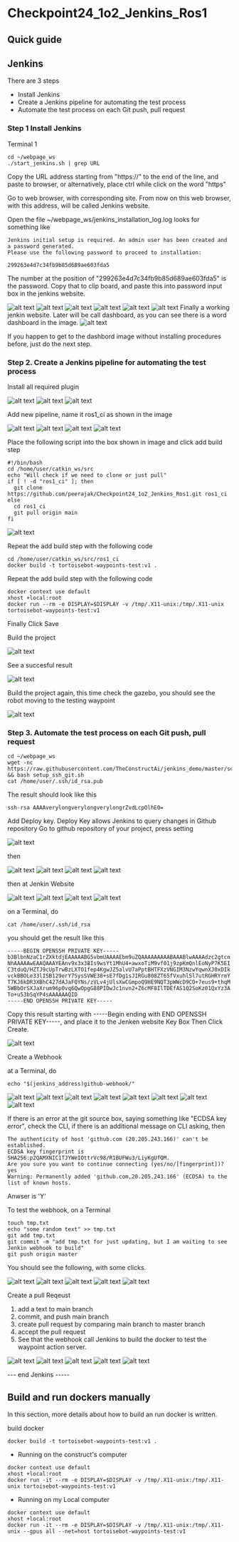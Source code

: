 # Checkpoint24_1o2_Jenkins_Ros1

## Quick guide

## Jenkins

There are 3 steps

- Install Jenkins
- Create a Jenkins pipeline for automating the test process
- Automate the test process on each Git push, pull request

### Step 1 Install Jenkins
Terminal 1

```
cd ~/webpage_ws
./start_jenkins.sh | grep URL
```
Copy the URL address starting from "https://" to the end of the line, and paste to browser, or alternatively, place ctrl while click on the word "https"

Go to web browser, with corresponding site. From now on this web browser, with this address, will be called Jenkins website.

Open the file ~/webpage_ws/jenkins_installation_log.log looks for something like

```
Jenkins initial setup is required. An admin user has been created and a password generated.
Please use the following password to proceed to installation:

299263e4d7c34fb9b85d689ae603fda5
```

The number at the position of "299263e4d7c34fb9b85d689ae603fda5" is the password. Copy that to clip board, and paste this into password input box in the jenkins website.

![alt text](Jenkins_website_01_00.png)
![alt text](Jenkins_website_02_00.png)
![alt text](Jenkins_website_03_00.png)
![alt text](Jenkins_website_04_00.png)
![alt text](Jenkins_website_05_00.png)
![alt text](Jenkins_website_06_00.png)
Finally a working jenkin website. Later will be call dashboard, as you can see there is a word dashboard in the image.
![alt text](Jenkins_website_07_00.png)

If you happen to get to the dashbord image without installing procedures before, just do the next step.

### Step 2. Create a Jenkins pipeline for automating the test process

Install all required plugin 

![alt text](Jenkins_website_61_00.png)
![alt text](Jenkins_website_71_00.png)
![alt text](Jenkins_website_72_00.png)

Add new pipeline, name it ros1_ci as shown in the image

![alt text](Jenkins_website_a1_00.png)
![alt text](Jenkins_website_a2_00.png)
![alt text](Jenkins_website_a3_00.png)
![alt text](Jenkins_website_a4_00.png)

Place the following script into the box shown in image and click add build step

```
#!/bin/bash
cd /home/user/catkin_ws/src
echo "Will check if we need to clone or just pull"
if [ ! -d "ros1_ci" ]; then
  git clone https://github.com/peerajak/Checkpoint24_1o2_Jenkins_Ros1.git ros1_ci
else
  cd ros1_ci
  git pull origin main
fi
```
![alt text](Jenkins_website_a5_00.png)

Repeat the add build step with the following code

```
cd /home/user/catkin_ws/src/ros1_ci
docker build -t tortoisebot-waypoints-test:v1 .
```

Repeat the add build step with the following code

```
docker context use default
xhost +local:root
docker run --rm -e DISPLAY=$DISPLAY -v /tmp/.X11-unix:/tmp/.X11-unix tortoisebot-waypoints-test:v1 
```

Finally Click Save

Build the project

![alt text](Jenkins_website_a6_00.png)

See a succesful result

![alt text](Jenkins_website_a7_00.png)

Build the project again, this time check the gazebo, you should see the robot moving to the testing waypoint

![alt text](Jenkins_website_a7_01.png)


### Step 3. Automate the test process on each Git push, pull request

```
cd ~/webpage_ws
wget -nc https://raw.githubusercontent.com/TheConstructAi/jenkins_demo/master/setup_ssh_git.sh && bash setup_ssh_git.sh
cat /home/user/.ssh/id_rsa.pub
```

The result should look like this

```
ssh-rsa AAAAverylongverylongverylongrZvdLcpOlhE0=
```

Add Deploy key. Deploy Key allows Jenkins to query changes in Github repository
Go to github repository of your project, press setting

![alt text](Jenkins_website_73_00.png)

then

![alt text](Jenkins_website_74_00.png)
![alt text](Jenkins_website_75_00.png)
![alt text](Jenkins_website_76_00.png)
![alt text](Jenkins_website_77_00.png)

then at Jenkin Website

![alt text](Jenkins_website_78_00.png)
![alt text](Jenkins_website_79_00.png)
![alt text](Jenkins_website_79_01.png)
![alt text](Jenkins_website_79_02.png)

on a Terminal, do

```
cat /home/user/.ssh/id_rsa
```

you should get the result like this

```
-----BEGIN OPENSSH PRIVATE KEY-----
b3BlbnNzaC1rZXktdjEAAAAABG5vbmUAAAAEbm9uZQAAAAAAAAABAAABlwAAAAdzc2gtcn
NhAAAAAwEAAQAAAYEAnv9x3x38Is9wsYt1MhU4+awxoTiM9vf01j9zpKmQnlEoNyP7K5EI
C3tduQ/HZTJ9cUpTrwBzLXTO1fep4KgwJZ5alvU7aPptBHTFXzVNGIM3NzwYqwnXJ0xDIk
vckBBOLe33lISB129erY7SysSVWE38+sE7fDg1sJIRGu808ZT65fVxuhlSl7utRGHRYrmY
T7KJ6kDR3XBhC427dAJaFQYNs/zVLv4jUlsXwCGmpoQ9HE9NQT3pWWcD9CO+7eus9+thqM
5WBbOrSXJaXrum96p0vq6QwOpgG88PIDwJc1nvn2+Z6cMF8IlTDEfAS1Q2SoKz01QxYz3A
To+u53bSqYP4sAAAAAAQID
-----END OPENSSH PRIVATE KEY-----
```

Copy this result starting with -----Begin ending with END OPENSSH PRIVATE KEY-----, and place it to the Jenken website Key Box
Then Click Create.

![alt text](Jenkins_website_79_03.png)

Create a Webhook

at a Terminal, do

```
echo "$(jenkins_address)github-webhook/"
```
![alt text](Jenkins_website_79_04.png)
![alt text](Jenkins_website_79_05.png)
![alt text](Jenkins_website_79_06.png)
![alt text](Jenkins_website_79_07.png)
![alt text](Jenkins_website_79_08.png)
![alt text](Jenkins_website_79_09.png)
![alt text](Jenkins_website_79_10.png)
![alt text](Jenkins_website_79_11.png)

If there is an error at the git source box, saying something like "ECDSA key error", check the CLI, if there is an additional message on CLI asking, then

```
The authenticity of host 'github.com (20.205.243.166)' can't be established.
ECDSA key fingerprint is SHA256:p2QAMXNIC1TJYWeIOttrVc98/R1BUFWu3/LiyKgUfQM.
Are you sure you want to continue connecting (yes/no/[fingerprint])? yes
Warning: Permanently added 'github.com,20.205.243.166' (ECDSA) to the list of known hosts.
```
Anwser is 'Y'

To test the webhook, on a Terminal

```
touch tmp.txt
echo "some random text" >> tmp.txt
git add tmp.txt
git commit -m "add tmp.txt for just updating, but I am waiting to see Jenkin webhook to build"
git push origin master
```
You should see the following, with some clicks.

![alt text](Jenkins_website_79_12.png)
![alt text](Jenkins_website_79_13.png)
![alt text](Jenkins_website_79_14.png)
![alt text](Jenkins_website_79_15.png)
![alt text](Jenkins_website_a7_01.png)

Create a pull Reqeust

1. add a text to main branch
2. commit, and push main branch
3. create pull request by comparing main branch to master branch
4. accept the pull request
5. See that the webhook call Jenkins to build the docker to test the waypoint action server.

![alt text](Jenkins_website_79_16.png)
![alt text](Jenkins_website_79_17.png)
![alt text](Jenkins_website_79_18.png)
![alt text](Jenkins_website_79_19.png)
![alt text](Jenkins_website_a7_01.png)

--- end Jenkins -----

## Build and run dockers manually

In this section, more details about how to build an run docker is written.

build docker 

```
docker build -t tortoisebot-waypoints-test:v1 .
```

- Running on the construct's computer

```
docker context use default
xhost +local:root
docker run -it --rm -e DISPLAY=$DISPLAY -v /tmp/.X11-unix:/tmp/.X11-unix tortoisebot-waypoints-test:v1 
```
- Running on my Local computer

```
docker context use default
xhost +local:root
docker run -it --rm -e DISPLAY=$DISPLAY -v /tmp/.X11-unix:/tmp/.X11-unix --gpus all --net=host tortoisebot-waypoints-test:v1 
```


